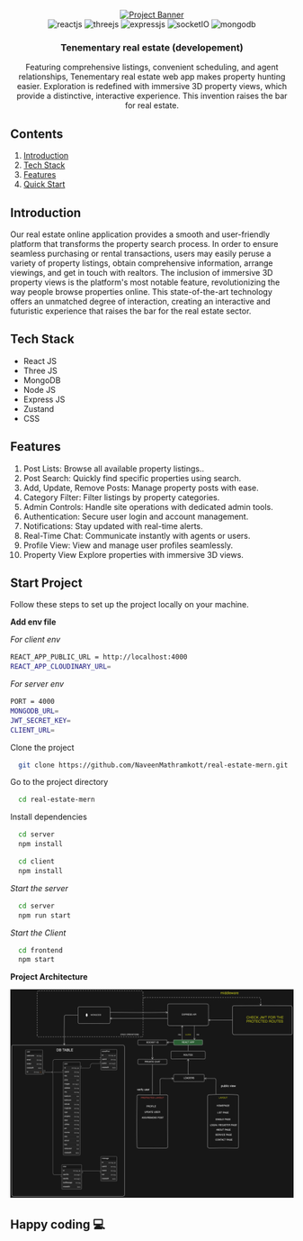 <div align="center">
  <br />
    <a href="https://github.com/NaveenMathramkott/real-estate-mern" target="_blank">
      <img src="https://i.ibb.co/0Vkx3Ng/MERN-Real-estate.png" alt="Project Banner">
    </a>
  <br />

  <div>
    <img src="https://img.shields.io/badge/React-20232A?style=for-the-badge&logo=react&logoColor=61DAFB" alt="reactjs" />
    <img src="https://img.shields.io/badge/ThreeJs-black?style=for-the-badge&logo=three.js&logoColor=white" alt="threejs" />
    <img src="https://img.shields.io/badge/Express%20js-000000?style=for-the-badge&logo=express&logoColor=white" alt="expressjs" />
    <img src="https://img.shields.io/badge/Socket.io-010101?&style=for-the-badge&logo=Socket.io&logoColor=white" alt="socketIO" />
    <img src="https://img.shields.io/badge/MongoDB-4EA94B?style=for-the-badge&logo=mongodb&logoColor=white" alt="mongodb" />
  </div>

<h3 align="center">Tenementary real estate (developement)</h3>

   <div align="center">
    Featuring comprehensive listings, convenient scheduling, and agent relationships, Tenementary real estate web app makes property hunting easier. Exploration is redefined with immersive 3D property views, which provide a distinctive, interactive experience. This invention raises the bar for real estate.
    </div>
</div>

## <a name="table">Contents</a>

1. [Introduction](#introduction)
2. [Tech Stack](#tech-stack)
3. [Features](#features)
4. [Quick Start](#quick-start)

## <a name="introduction">Introduction</a>

Our real estate online application provides a smooth and user-friendly platform that transforms the property search process. In order to ensure seamless purchasing or rental transactions, users may easily peruse a variety of property listings, obtain comprehensive information, arrange viewings, and get in touch with realtors. The inclusion of immersive 3D property views is the platform's most notable feature, revolutionizing the way people browse properties online. This state-of-the-art technology offers an unmatched degree of interaction, creating an interactive and futuristic experience that raises the bar for the real estate sector.

## <a name="tech-stack">Tech Stack</a>

- React JS
- Three JS
- MongoDB
- Node JS
- Express JS
- Zustand
- CSS

## <a name="features">Features</a>

1. Post Lists: Browse all available property listings..</br>
2. Post Search: Quickly find specific properties using search.</br>
3. Add, Update, Remove Posts: Manage property posts with ease.</br>
4. Category Filter: Filter listings by property categories.</br>
5. Admin Controls: Handle site operations with dedicated admin tools.</br>
6. Authentication: Secure user login and account management.</br>
7. Notifications: Stay updated with real-time alerts.</br>
8. Real-Time Chat: Communicate instantly with agents or users.</br>
9. Profile View: View and manage user profiles seamlessly.</br>
10. Property View Explore properties with immersive 3D views.</br>

## <a name="quick-start">Start Project</a>

Follow these steps to set up the project locally on your machine.

**Add env file**

_For client env_

```bash
REACT_APP_PUBLIC_URL = http://localhost:4000
REACT_APP_CLOUDINARY_URL=
```

_For server env_

```bash
PORT = 4000
MONGODB_URL=
JWT_SECRET_KEY=
CLIENT_URL=
```

Clone the project

```bash
  git clone https://github.com/NaveenMathramkott/real-estate-mern.git
```

Go to the project directory

```bash
  cd real-estate-mern
```

Install dependencies

```bash
  cd server
  npm install
```

```bash
  cd client
  npm install
```

_Start the server_

```bash
  cd server
  npm run start
```

_Start the Client_

```bash
  cd frontend
  npm start
```

**Project Architecture**

![](https://github.com/NaveenMathramkott/real-estate-mern/blob/main/project_data/real%20estate%20architecture.png)

## Happy coding 💻
